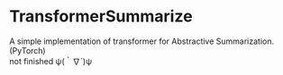 # TransformerSummarize
A simple implementation of transformer for Abstractive Summarization.(PyTorch) \
not finished ψ(｀∇´)ψ